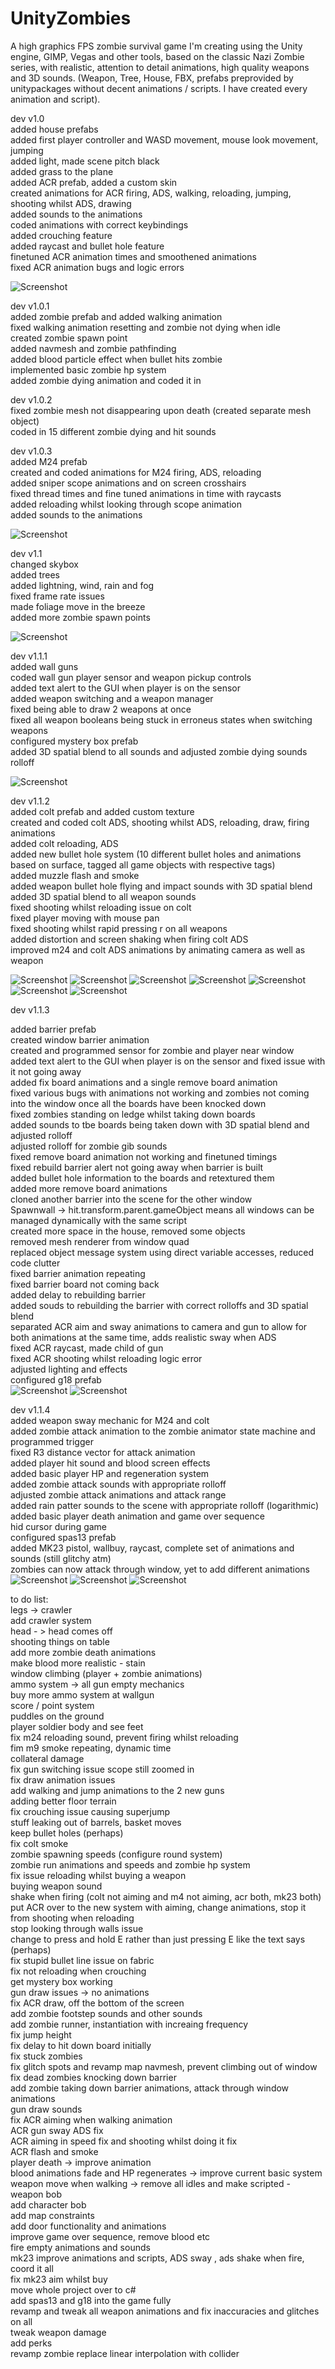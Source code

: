 # UnityZombies

A high graphics FPS zombie survival game I'm creating using the Unity engine, GIMP, Vegas and other tools, based on the classic Nazi Zombie series, with realistic, attention to detail animations, high quality weapons and 3D sounds. (Weapon, Tree, House, FBX, prefabs preprovided by unitypackages without decent animations / scripts. I have created every animation and script).

dev v1.0  
added house prefabs   
added first player controller and WASD movement, mouse look movement, jumping  
added light, made scene pitch black  
added grass to the plane  
added ACR prefab, added a custom skin  
created animations for ACR firing, ADS, walking, reloading, jumping, shooting whilst ADS, drawing  
added sounds to the animations  
coded animations with correct keybindings  
added crouching feature  
added raycast and bullet hole feature  
finetuned ACR animation times and smoothened animations  
fixed ACR animation bugs and logic errors  

![Screenshot](images/img1.jpg)
  
dev v1.0.1  
added zombie prefab and added walking animation  
fixed walking animation resetting and zombie not dying when idle  
created zombie spawn point  
added navmesh and zombie pathfinding  
added blood particle effect when bullet hits zombie  
implemented basic zombie hp system  
added zombie dying animation and coded it in  
  
dev v1.0.2  
fixed zombie mesh not disappearing upon death (created separate mesh object)  
coded in 15 different zombie dying and hit sounds  
  
dev v1.0.3  
added M24 prefab  
created and coded animations for M24 firing, ADS, reloading  
added sniper scope animations and on screen crosshairs  
fixed thread times and fine tuned animations in time with raycasts  
added reloading whilst looking through scope animation  
added sounds to the animations  

![Screenshot](images/img2.jpg)
  
dev v1.1  
changed skybox  
added trees  
added lightning, wind, rain and fog  
fixed frame rate issues  
made foliage move in the breeze  
added more zombie spawn points  

![Screenshot](images/img16.jpg)
  
dev v1.1.1  
added wall guns  
coded wall gun player sensor and weapon pickup controls  
added text alert to the GUI when player is on the sensor  
added weapon switching and a weapon manager  
fixed being able to draw 2 weapons at once  
fixed all weapon booleans being stuck in erroneus states when switching weapons  
configured mystery box prefab  
added 3D spatial blend to all sounds and adjusted zombie dying sounds rolloff  

![Screenshot](images/img6.jpg)
  
dev v1.1.2  
added colt prefab and added custom texture  
created and coded colt ADS, shooting whilst ADS, reloading, draw, firing animations  
added colt reloading, ADS  
added new bullet hole system (10 different bullet holes and animations based on surface, tagged all game objects with respective tags)  
added muzzle flash and smoke  
added weapon bullet hole flying and impact sounds with 3D spatial blend  
added 3D spatial  blend to all weapon sounds  
fixed shooting whilst reloading issue on colt  
fixed player moving with mouse pan  
fixed shooting whilst rapid pressing r on all weapons  
added distortion and screen shaking when firing colt ADS  
improved m24 and colt ADS animations by animating camera as well as weapon  

![Screenshot](images/img4.jpg)
![Screenshot](images/img7.jpg)
![Screenshot](images/img8.jpg)
![Screenshot](images/img5.jpg)
![Screenshot](images/img9.jpg)
![Screenshot](images/img10.jpg)
![Screenshot](images/img15.jpg)
  
dev v1.1.3  
  
added barrier prefab  
created window barrier animation  
created and programmed sensor for zombie and player near window  
added text alert to the GUI when player is on the sensor and fixed issue with it not going away  
added fix board animations and a single remove board animation  
fixed various bugs with animations not working and zombies not coming into the window once all the boards have been knocked down  
fixed zombies standing on ledge whilst taking down boards  
added sounds to tbe boards being taken down with 3D spatial blend and adjusted rolloff  
adjusted rolloff for zombie gib sounds  
fixed remove board animation not working and finetuned timings  
fixed rebuild barrier alert not going away when barrier is built  
added bullet hole information to the boards and retextured them  
added more remove board animations  
cloned another barrier into the scene for the other window  
Spawnwall -> hit.transform.parent.gameObject means all windows can be managed dynamically with the same script  
created more space in the house, removed some objects  
removed mesh renderer from window quad  
replaced object message system using direct variable accesses, reduced code clutter  
fixed barrier animation repeating  
fixed barrier board not coming back  
added delay to rebuilding barrier  
added souds to rebuilding the barrier with correct rolloffs and 3D spatial blend  
separated ACR aim and sway animations to camera and gun to allow for both animations at the same time, adds realistic sway when ADS  
fixed ACR raycast, made child of gun  
fixed ACR shooting whilst reloading logic error  
adjusted lighting and effects  
configured g18 prefab  
![Screenshot](images/img17.jpg)
![Screenshot](images/img18.jpg)
  
dev v1.1.4  
added weapon sway mechanic for M24 and colt  
added zombie attack animation to the zombie animator state machine and programmed trigger  
fixed R3 distance vector for attack animation  
added player hit sound and blood screen effects  
added basic player HP and regeneration system  
added zombie attack sounds with appropriate rolloff  
adjusted zombie attack animations and attack range  
added rain patter sounds to the scene with appropriate rolloff (logarithmic)  
added basic player death animation and game over sequence  
hid cursor during game  
configured spas13 prefab    
added MK23 pistol, wallbuy, raycast, complete set of animations and sounds (still glitchy atm)   
zombies can now attack through window, yet to add different animations  
![Screenshot](images/img19.jpg)
![Screenshot](images/img20.jpg)
![Screenshot](images/img21.jpg)


to do list:  
legs -> crawler  
add crawler system  
head - > head comes off  
shooting things on table  
add more zombie death animations  
make blood more realistic - stain  
window climbing (player + zombie animations)  
ammo system -> all gun empty mechanics  
buy more ammo system at wallgun  
score / point system  
puddles on the ground  
player soldier body and see feet  
fix m24 reloading sound, prevent firing whilst reloading  
fim m9 smoke repeating, dynamic time  
collateral damage  
fix gun switching issue scope still zoomed in  
fix draw animation issues  
add walking and jump animations to the 2 new guns  
adding better floor terrain  
fix crouching issue causing superjump  
stuff leaking out of barrels, basket moves  
keep bullet holes (perhaps)  
fix colt smoke  
zombie spawning speeds (configure round system)  
zombie run animations and speeds and zombie hp system  
fix issue reloading whilst buying a weapon  
buying weapon sound  
shake when firing (colt not aiming and m4 not aiming, acr both, mk23 both)  
put ACR over to the new system with aiming, change animations, stop it from shooting when reloading  
stop looking through walls issue  
change to press and hold E rather than just pressing E like the text says (perhaps)  
fix stupid bullet line issue on fabric  
fix not reloading when crouching  
get mystery box working  
gun draw issues -> no animations  
fix ACR draw, off the bottom of the screen  
add zombie footstep sounds and other  sounds  
add zombie runner, instantiation with increaing frequency  
fix jump height  
fix delay to hit down board initially  
fix stuck zombies  
fix glitch spots and revamp map navmesh, prevent climbing out of window  
fix dead zombies knocking down barrier  
add zombie taking down barrier animations, attack through window animations  
gun draw sounds  
fix ACR aiming when walking animation  
ACR gun sway ADS fix  
ACR aiming in speed fix and shooting whilst doing it fix  
ACR flash and smoke  
player death -> improve animation  
blood animations fade and HP regenerates -> improve current basic system  
weapon move when walking -> remove all idles and make scripted - weapon bob  
add character bob  
add map constraints  
add door functionality and animations  
improve game over sequence, remove blood etc  
fire empty animations and sounds  
mk23 improve animations and scripts, ADS sway , ads shake when fire, coord it all  
fix mk23 aim whilst buy  
move whole project over to c#  
add spas13 and g18 into the game fully  
revamp and tweak all weapon animations and fix inaccuracies and glitches on all  
tweak weapon damage  
add perks  
revamp zombie replace linear interpolation with collider  
